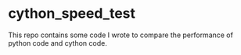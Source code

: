cython_speed_test
=================

This repo contains some code I wrote to compare the performance of python code and cython code.
